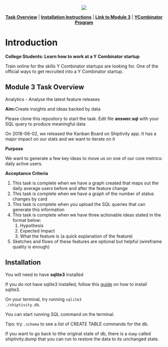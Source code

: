<p align="center">
<a href="https://www.insidesherpa.com/virtual-internships/prototype/oRMogWRHeewqHzA7u/College%20Students%3A%20Learn%20how%20to%20work%20at%20a%20YC%20startup" target="_blank">
<img src="https://s3-ap-southeast-2.amazonaws.com/insidesherpa-assets/icons/promo_files/Screen+Shot+2019-02-11+at+11.32.13+pm.png"></a>
</p>

<p align="center"> 
	<b><a href="#task">Task Overview</a></b>
	|
	<b><a href="#installation">Installation Instructions</a></b>
	| 
	<b><a href="https://www.insidesherpa.com/modules/oRMogWRHeewqHzA7u/nEg96uYWs9oh5Jrbc" target="_blank">Link to Module 3</a></b>		
	| 
	<b><a href="https://www.insidesherpa.com/virtual-internships/prototype/oRMogWRHeewqHzA7u/College%20Students%3A%20Learn%20how%20to%20work%20at%20a%20YC%20startup">YCombinator Program</a></b>
</p>

<h1> Introduction</h1> 
<b> College Students: Learn how to work at a Y Combinator startup </b>
<p>Train online for the skills Y Combinator startups are looking for. One of the official ways to get recruited into a Y Combinator startup.</p>

<h2 id="task"> Module 3 Task Overview </h2>
<p>Analytics - Analyse the latest feature releases</p>
<p> <b>Aim:</b>Create insights and ideas backed by data</p>

<p>Please clone this repository to start the task. Edit file <b>answer.sql</b> with your SQL query to produce meaningful data</p>

<p>On 2018-06-02, we released the Kanban Board on Shiptivity app. It has a major impact on our stats and we want to iterate on it</p>

<b>Purpose</b>
<p>We want to generate a few key ideas to move us on one of our core metrics: daily active users.</p>

<b>Acceptance Criteria</b>
<ol>
<li>This task is complete when we have a graph created that maps out the daily average users before and after the feature change</li>
<li>This task is complete when we have a graph of the number of status changes by card</li>
<li>This task is complete when you upload the SQL queries that can generate this information</li>
<li>This task is complete when we have three actionable ideas stated in the format below:
<ol>
	<li>Hypothesis </li>
	<li>Expected Impact </li>
	<li>What the feature is (a quick explanation of the feature)</li>
</ol>
</li>
<li>Sketches and flows of these features are optional but helpful (wireframe quality is enough)</li>
</ol>

<h2 id="installation" >Installation</h2>

<p>
You will need to have <b>sqlite3</b> installed

If you do not have sqlite3 installed, follow this <a href="https://www.tutorialspoint.com/sqlite/sqlite_installation.htm">guide</a> on how to install sqlite3.

On your terminal, try running <code>sqlite3 ./shiptivity.db</code>.

You can start running SQL command on the terminal.
</p>
<p>Tips: try <code>.schema</code> to see a list of CREATE TABLE commands for the db.</p>

<p> If you want to go back to tthe original state of db, there is a <code>dump</code> called shiptivity.dump that you can run to restore the data to its unchanged state.